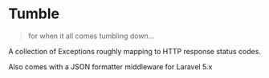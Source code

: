 # Tumble

> for when it all comes tumbling down...

A collection of Exceptions roughly mapping to HTTP response status codes.

Also comes with a JSON formatter middleware for Laravel 5.x
